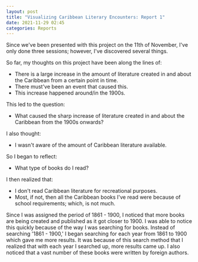 ```yaml
---
layout: post
title: "Visualizing Caribbean Literary Encounters: Report 1"
date: 2021-11-29 02:45
categories: Reports
---
```


<!-- wp:paragraph -->
<p>Since we've been presented with this project on the 11th of November, I've only done three sessions; however, I've discovered several things.</p>
<!-- /wp:paragraph -->

<!-- wp:paragraph -->
<p>So far, my thoughts on this project have been along the lines of:</p>
<!-- /wp:paragraph -->

<!-- wp:list -->
<ul><li>There is a large increase in the amount of literature created in and about the Caribbean from a certain point in time.</li><li>There must've been an event that caused this.</li><li>This increase happened around/in the 1900s.</li></ul>
<!-- /wp:list -->

<!-- wp:paragraph -->
<p>This led to the question:</p>
<!-- /wp:paragraph -->

<!-- wp:list -->
<ul><li>What caused the sharp increase of literature created in and about the Caribbean from the 1900s onwards?</li></ul>
<!-- /wp:list -->

<!-- wp:paragraph -->
<p>I also thought:</p>
<!-- /wp:paragraph -->

<!-- wp:list -->
<ul><li>I wasn't aware of the amount of Caribbean literature available.</li></ul>
<!-- /wp:list -->

<!-- wp:paragraph -->
<p>So I began to reflect:</p>
<!-- /wp:paragraph -->

<!-- wp:list -->
<ul><li>What type of books do I read?</li></ul>
<!-- /wp:list -->

<!-- wp:paragraph -->
<p>I then realized that:</p>
<!-- /wp:paragraph -->

<!-- wp:list -->
<ul><li>I don't read Caribbean literature for recreational purposes.</li><li>Most, if not, then all the Caribbean books I've read were because of school requirements; which, is not much.</li></ul>
<!-- /wp:list -->

<!-- wp:paragraph -->
<p>Since I was assigned the period of 1861 - 1900, I noticed that more books are being created and published as it got closer to 1900. I was able to notice this quickly because of the way I was searching for books. Instead of searching '1861 - 1900,' I began searching for each year from 1861 to 1900 which gave me more results. It was because of this search method that I realized that with each year I searched up, more results came up. I also noticed that a vast number of these books were written by foreign authors.</p>
<!-- /wp:paragraph -->